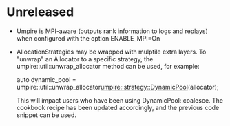 # Unreleased

- Umpire is MPI-aware (outputs rank information to logs and replays) when
  configured with the option ENABLE_MPI=On

- AllocationStrategies may be wrapped with mulptile extra layers. To "unwrap" an
  Allocator to a specific strategy, the umpire::util::unwrap_allocator method
  can be used, for example:

  auto dynamic_pool =
    umpire::util::unwrap_allocator<umpire::strategy::DynamicPool>(allocator);

  This will impact users who have been using DynamicPool::coalesce. The cookbook
  recipe has been updated accordingly, and the previous code snippet can be
  used.
